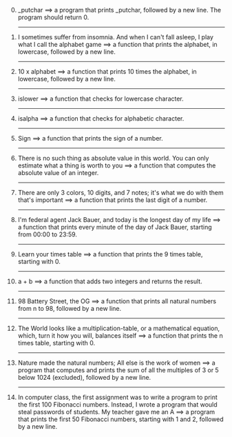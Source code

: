 0. _putchar ==> a program that prints _putchar, followed by a new line. The program should return 0.<hr>
1. I sometimes suffer from insomnia. And when I can't fall asleep, I play what I call the alphabet game ==> a function that prints the alphabet, in lowercase, followed by a new line.<hr>
2. 10 x alphabet ==> a function that prints 10 times the alphabet, in lowercase, followed by a new line.<hr>
3. islower ==> a function that checks for lowercase character.<hr>
4. isalpha ==> a function that checks for alphabetic character.<hr>
5. Sign ==> a function that prints the sign of a number.<hr>
6. There is no such thing as absolute value in this world. You can only estimate what a thing is worth to you ==> a function that computes the absolute value of an integer.<hr>
7. There are only 3 colors, 10 digits, and 7 notes; it's what we do with them that's important ==> a function that prints the last digit of a number.<hr>
8. I'm federal agent Jack Bauer, and today is the longest day of my life ==> a function that prints every minute of the day of Jack Bauer, starting from 00:00 to 23:59.<hr>
9. Learn your times table ==> a function that prints the 9 times table, starting with 0.<hr>
10. a + b ==> a function that adds two integers and returns the result.<hr>
11. 98 Battery Street, the OG ==> a function that prints all natural numbers from n to 98, followed by a new line.<hr>
12. The World looks like a multiplication-table, or a mathematical equation, which, turn it how you will, balances itself ==> a function that prints the n times table, starting with 0.<hr>
13. Nature made the natural numbers; All else is the work of women ==> a program that computes and prints the sum of all the multiples of 3 or 5 below 1024 (excluded), followed by a new line.<hr>
14. In computer class, the first assignment was to write a program to print the first 100 Fibonacci numbers. Instead, I wrote a program that would steal passwords of students. My teacher gave me an A ==> a program that prints the first 50 Fibonacci numbers, starting with 1 and 2, followed by a new line.

